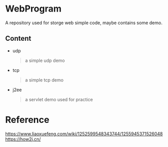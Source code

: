# WebProgram
A repository used for storge web simple code, maybe contains some demo.  
## Content
* udp
    > a simple udp demo
* tcp
    > a simple tcp demo
* j2ee
    > a servlet demo used for practice 
# Reference   
https://www.liaoxuefeng.com/wiki/1252599548343744/1255945371526048   
https://how2j.cn/
